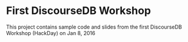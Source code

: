 # First DiscourseDB Workshop
This project contains sample code and slides from the first DiscourseDB Workshop (HackDay) on Jan 8, 2016
